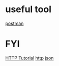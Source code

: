 # useful tool
[postman](https://www.getpostman.com)

# FYI

[HTTP Tutorial](https://www.tutorialspoint.com/http/index.htm)
[http](http://www.ruanyifeng.com/blog/2016/08/http.html)
[json](http://www.w3school.com.cn/json/index.asp)
